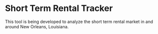 # Short Term Rental Tracker

This tool is being developed to analyze the short term rental market in and around New Orleans, Louisiana. 
